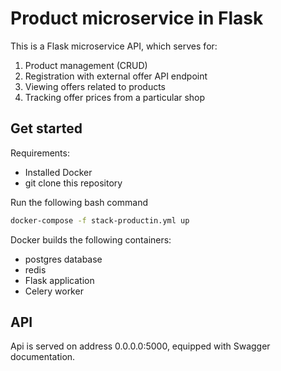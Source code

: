 # Product microservice in Flask

This is a Flask microservice API, which serves for:
1. Product management (CRUD)
2. Registration with external offer API endpoint
3. Viewing offers related to products
4. Tracking offer prices from a particular shop

## Get started

Requirements:
- Installed Docker
- git clone this repository

Run the following bash command
 
```bash
docker-compose -f stack-productin.yml up
```

Docker builds the following containers:
- postgres database
- redis
- Flask application
- Celery worker


## API

Api is served on address 0.0.0.0:5000, equipped with Swagger documentation.




